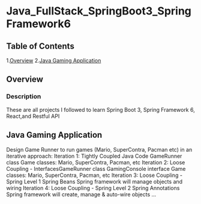 # Java_FullStack_SpringBoot3_SpringFramework6
## Table of Contents
1.[Overview](#Overview)
2.[Java Gaming Application](#Java-Gaming-Application)

## Overview
### Description
These are all projects I followed to learn Spring Boot 3, Spring Framework 6, React,and Restful API

## Java Gaming Application
Design Game Runner to run games (Mario, SuperContra, Pacman etc) in an iterative approach: 
Iteration 1: Tightly Coupled Java Code GameRunner class Game classes: Mario, SuperContra, Pacman, etc 
Iteration 2: Loose Coupling - InterfacesGameRunner class GamingConsole interface Game classes: Mario, SuperContra, Pacman, etc 
Iteration 3: Loose Coupling - Spring Level 1 Spring Beans Spring framework will manage objects and wiring 
Iteration 4: Loose Coupling - Spring Level 2 Spring Annotations Spring framework will create, manage & auto-wire objects 
...
